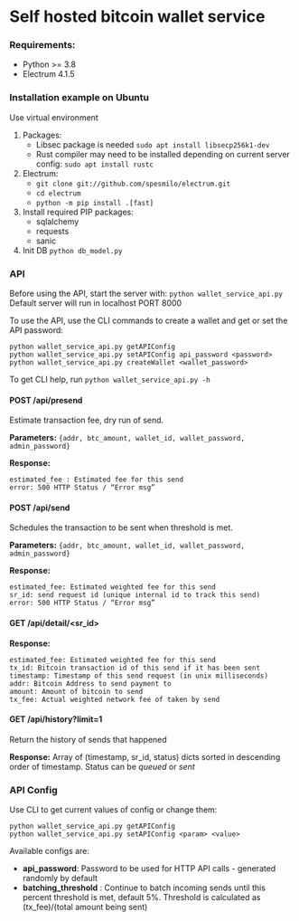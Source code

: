 # Self hosted bitcoin wallet service

### Requirements:

- Python >= 3.8
- Electrum 4.1.5

### Installation example on Ubuntu

Use virtual environment

1. Packages:
    * Libsec package is needed `sudo apt install libsecp256k1-dev`
    * Rust compiler may need to be installed depending on current server config: `sudo apt install rustc`
2. Electrum:
    * `git clone git://github.com/spesmilo/electrum.git`
    * `cd electrum`
    * `python -m pip install .[fast]`
3. Install required PIP packages:
    * sqlalchemy
    * requests
    * sanic
4. Init DB `python db_model.py`

### API

Before using the API, start the server with: `python wallet_service_api.py` Default server will run in localhost PORT 8000

To use the API, use the CLI commands to create a wallet and get or set the API password:
```
python wallet_service_api.py getAPIConfig
python wallet_service_api.py setAPIConfig api_password <password>
python wallet_service_api.py createWallet <wallet_password>
```

To get CLI help, run `python wallet_service_api.py -h`

#### POST /api/presend
Estimate transaction fee, dry run of send.

**Parameters:**
`{addr, btc_amount, wallet_id, wallet_password, admin_password}`

**Response:**
```
estimated_fee : Estimated fee for this send 
error: 500 HTTP Status / “Error msg”
```

#### POST /api/send
Schedules the transaction to be sent when threshold is met.

**Parameters:**
`{addr, btc_amount, wallet_id, wallet_password, admin_password}`

**Response:**
```
estimated_fee: Estimated weighted fee for this send 
sr_id: send request id (unique internal id to track this send)  
error: 500 HTTP Status / “Error msg”
```

#### GET /api/detail/<sr_id>

**Response:**
```
estimated_fee: Estimated weighted fee for this send 
tx_id: Bitcoin transaction id of this send if it has been sent 
timestamp: Timestamp of this send request (in unix milliseconds)
addr: Bitcoin Address to send payment to
amount: Amount of bitcoin to send
tx_fee: Actual weighted network fee of taken by send
```

#### GET /api/history?limit=1

Return the history of sends that happened

**Response:**
Array of (timestamp, sr_id, status) dicts sorted in descending order of timestamp. Status can be *queued* or *sent*

### API Config

Use CLI to get current values of config or change them:
```
python wallet_service_api.py getAPIConfig
python wallet_service_api.py setAPIConfig <param> <value>
```
Available configs are:
* **api_password**: Password to be used for HTTP API calls - generated randomly by default
* **batching_threshold** : Continue to batch incoming sends until this percent threshold is met, default 5%. Threshold is calculated as (tx_fee)/(total amount being sent)

